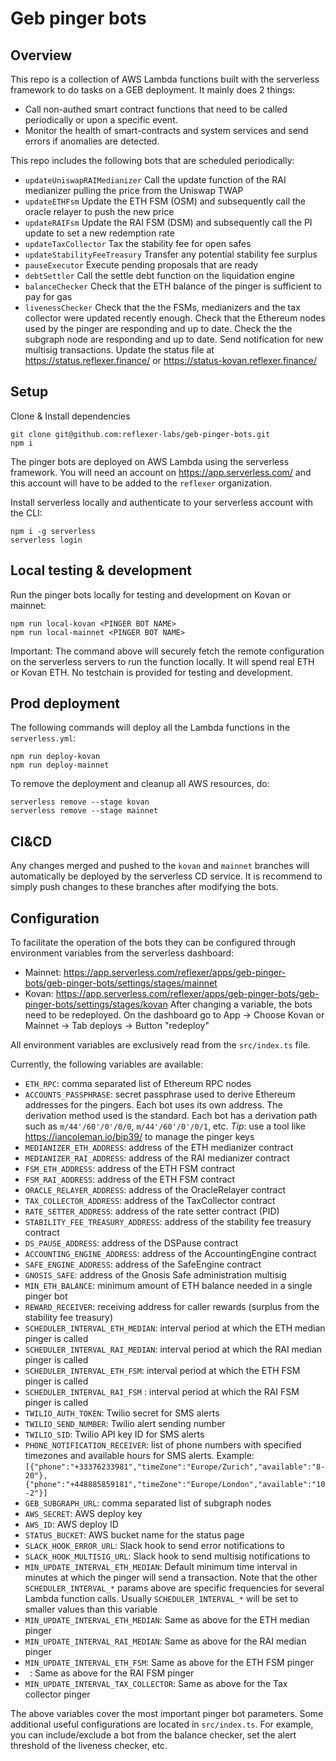 # Geb pinger bots

## Overview

This repo is a collection of AWS Lambda functions built with the serverless framework to do tasks on a GEB deployment. It mainly does 2 things:

- Call non-authed smart contract functions that need to be called periodically or upon a specific event.
- Monitor the health of smart-contracts and system services and send errors if anomalies are detected.

This repo includes the following bots that are scheduled periodically:

- `updateUniswapRAIMedianizer` Call the update function of the RAI medianizer pulling the price from the Uniswap TWAP
- `updateETHFsm` Update the ETH FSM (OSM) and subsequently call the oracle relayer to push the new price
- `updateRAIFsm` Update the RAI FSM (DSM) and subsequently call the PI update to set a new redemption rate
- `updateTaxCollector` Tax the stability fee for open safes
- `updateStabilityFeeTreasury` Transfer any potential stability fee surplus
- `pauseExecutor` Execute pending proposals that are ready
- `debtSettler` Call the settle debt function on the liquidation engine
- `balanceChecker` Check that the ETH balance of the pinger is sufficient to pay for gas
- `livenessChecker` Check that the the FSMs, medianizers and the tax collector were updated recently enough. Check that the Ethereum nodes used by the pinger are responding and up to date. Check the the subgraph node are responding and up to date. Send notification for new multisig transactions. Update the status file at https://status.reflexer.finance/ or https://status-kovan.reflexer.finance/

## Setup

Clone & Install dependencies

```
git clone git@github.com:reflexer-labs/geb-pinger-bots.git
npm i
```

The pinger bots are deployed on AWS Lambda using the serverless framework. You will need an account on https://app.serverless.com/ and this account will have to be added to the `reflexer` organization.

Install serverless locally and authenticate to your serverless account with the CLI:

```
npm i -g serverless
serverless login
```

## Local testing & development

Run the pinger bots locally for testing and development on Kovan or mainnet:

```
npm run local-kovan <PINGER BOT NAME>
npm run local-mainnet <PINGER BOT NAME>
```

Important: The command above will securely fetch the remote configuration on the serverless servers to run the function locally. It will spend real ETH or Kovan ETH. No testchain is provided for testing and development.

## Prod deployment

The following commands will deploy all the Lambda functions in the `serverless.yml`:

```
npm run deploy-kovan
npm run deploy-mainnet
```

To remove the deployment and cleanup all AWS resources, do:

```
serverless remove --stage kovan
serverless remove --stage mainnet
```

## CI&CD

Any changes merged and pushed to the `kovan` and `mainnet` branches will automatically be deployed by the serverless CD service. It is recommend to simply push changes to these branches after modifying the bots.

## Configuration

To facilitate the operation of the bots they can be configured through environment variables from the serverless dashboard:

- Mainnet: https://app.serverless.com/reflexer/apps/geb-pinger-bots/geb-pinger-bots/settings/stages/mainnet
- Kovan: https://app.serverless.com/reflexer/apps/geb-pinger-bots/geb-pinger-bots/settings/stages/kovan
  After changing a variable, the bots need to be redeployed. On the dashboard go to App -> Choose Kovan or Mainnet -> Tab deploys -> Button "redeploy"

All environment variables are exclusively read from the `src/index.ts` file.

Currently, the following variables are available:

- `ETH_RPC`: comma separated list of Ethereum RPC nodes
- `ACCOUNTS_PASSPHRASE`: secret passphrase used to derive Ethereum addresses for the pingers. Each bot uses its own address. The derivation method used is the standard. Each bot has a derivation path such as `m/44'/60'/0'/0/0`, `m/44'/60'/0'/0/1`, etc. _Tip_: use a tool like https://iancoleman.io/bip39/ to manage the pinger keys
- `MEDIANIZER_ETH_ADDRESS`: address of the ETH medianizer contract
- `MEDIANIZER_RAI_ADDRESS`: address of the RAI medianizer contract
- `FSM_ETH_ADDRESS`: address of the ETH FSM contract
- `FSM_RAI_ADDRESS`: address of the ETH FSM contract
- `ORACLE_RELAYER_ADDRESS`: address of the OracleRelayer contract
- `TAX_COLLECTOR_ADDRESS`: address of the TaxCollector contract
- `RATE_SETTER_ADDRESS`: address of the rate setter contract (PID)
- `STABILITY_FEE_TREASURY_ADDRESS`: address of the stability fee treasury contract
- `DS_PAUSE_ADDRESS`: address of the DSPause contract
- `ACCOUNTING_ENGINE_ADDRESS`: address of the AccountingEngine contract
- `SAFE_ENGINE_ADDRESS`: address of the SafeEngine contract
- `GNOSIS_SAFE`: address of the Gnosis Safe administration multisig
- `MIN_ETH_BALANCE`: minimum amount of ETH balance needed in a single pinger bot
- `REWARD_RECEIVER`: receiving address for caller rewards (surplus from the stability fee treasury)
- `SCHEDULER_INTERVAL_ETH_MEDIAN`: interval period at which the ETH median pinger is called
- `SCHEDULER_INTERVAL_RAI_MEDIAN`: interval period at which the RAI median pinger is called
- `SCHEDULER_INTERVAL_ETH_FSM`: interval period at which the ETH FSM pinger is called
- `SCHEDULER_INTERVAL_RAI_FSM` : interval period at which the RAI FSM pinger is called
- `TWILIO_AUTH_TOKEN`: Twilio secret for SMS alerts
- `TWILIO_SEND_NUMBER`: Twilio alert sending number
- `TWILIO_SID`: Twilio API key ID for SMS alerts
- `PHONE_NOTIFICATION_RECEIVER`: list of phone numbers with specified timezones and available hours for SMS alerts. Example: `[{"phone":"+33376233981","timeZone":"Europe/Zurich","available":"8-20"},{"phone":"+448885859181","timeZone":"Europe/London","available":"10-2"}]`
- `GEB_SUBGRAPH_URL`: comma separated list of subgraph nodes
- `AWS_SECRET`: AWS deploy key
- `AWS_ID`: AWS deploy ID
- `STATUS_BUCKET`: AWS bucket name for the status page
- `SLACK_HOOK_ERROR_URL`: Slack hook to send error notifications to
- `SLACK_HOOK_MULTISIG_URL`: Slack hook to send multisig notifications to
- `MIN_UPDATE_INTERVAL_ETH_MEDIAN`: Default minimum time interval in minutes at which the pinger will send a transaction. Note that the other `SCHEDULER_INTERVAL_*` params above are specific frequencies for several Lambda function calls. Usually `SCHEDULER_INTERVAL_*` will be set to smaller values than this variable
- `MIN_UPDATE_INTERVAL_ETH_MEDIAN`: Same as above for the ETH median pinger
- `MIN_UPDATE_INTERVAL_RAI_MEDIAN`: Same as above for the RAI median pinger
- `MIN_UPDATE_INTERVAL_ETH_FSM`: Same as above for the ETH FSM pinger
- ` `: Same as above for the RAI FSM pinger
- `MIN_UPDATE_INTERVAL_TAX_COLLECTOR`: Same as above for the Tax collector pinger

The above variables cover the most important pinger bot parameters. Some additional useful configurations are located in `src/index.ts`. For example, you can include/exclude a bot from the balance checker, set the alert threshold of the liveness checker, etc.
